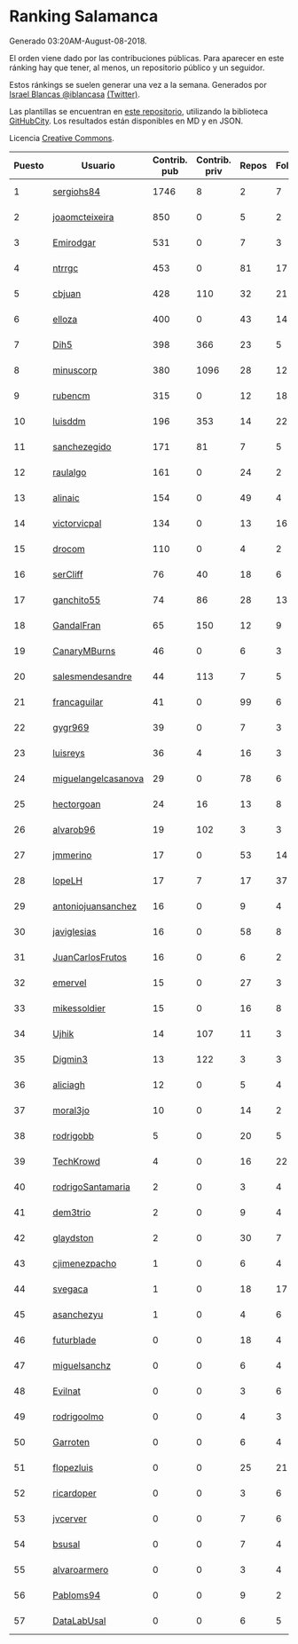 # Ranking Salamanca

Generado 03:20AM-August-08-2018.

El orden viene dado por las contribuciones públicas. Para aparecer en este ránking hay que tener, al menos, un repositorio público y un seguidor.

Estos ránkings se suelen generar una vez a la semana. Generados por [Israel Blancas @iblancasa](https://github.com/iblancasa/) [(Twitter)](https://twitter.com/iblancasa).

Las plantillas se encuentran en [este repositorio](https://github.com/iblancasa/GH-Spanish-Ranking), utilizando la biblioteca [GitHubCity](https://github.com/iblancasa/GitHubCity). Los resultados están disponibles en MD y en JSON.

Licencia [Creative Commons](https://creativecommons.org/licenses/by/4.0/).

| Puesto   |  Usuario  | Contrib. pub | Contrib. priv |Repos| Followers | Desde |  Avatar  |
|----------|-----------|--------------|---------------|-----|-----------|-------|----------|
|1|[sergiohs84](https://github.com/sergiohs84)|1746|8|2|7|2015-03-28|![sergiohs84]()|
|2|[joaomcteixeira](https://github.com/joaomcteixeira)|850|0|5|2|2012-11-27|![joaomcteixeira]()|
|3|[Emirodgar](https://github.com/Emirodgar)|531|0|7|3|2013-04-30|![Emirodgar]()|
|4|[ntrrgc](https://github.com/ntrrgc)|453|0|81|17|2011-08-24|![ntrrgc]()|
|5|[cbjuan](https://github.com/cbjuan)|428|110|32|21|2012-12-01|![cbjuan]()|
|6|[elloza](https://github.com/elloza)|400|0|43|14|2015-02-24|![elloza]()|
|7|[Dih5](https://github.com/Dih5)|398|366|23|5|2015-04-22|![Dih5]()|
|8|[minuscorp](https://github.com/minuscorp)|380|1096|28|12|2013-03-09|![minuscorp]()|
|9|[rubencm](https://github.com/rubencm)|315|0|12|18|2011-06-29|![rubencm]()|
|10|[luisddm](https://github.com/luisddm)|196|353|14|22|2012-12-06|![luisddm]()|
|11|[sanchezegido](https://github.com/sanchezegido)|171|81|7|5|2015-11-08|![sanchezegido]()|
|12|[raulalgo](https://github.com/raulalgo)|161|0|24|2|2014-07-03|![raulalgo]()|
|13|[alinaic](https://github.com/alinaic)|154|0|49|4|2018-03-16|![alinaic]()|
|14|[victorvicpal](https://github.com/victorvicpal)|134|0|13|16|2014-12-02|![victorvicpal]()|
|15|[drocom](https://github.com/drocom)|110|0|4|2|2017-10-05|![drocom]()|
|16|[serCliff](https://github.com/serCliff)|76|40|18|6|2015-07-27|![serCliff]()|
|17|[ganchito55](https://github.com/ganchito55)|74|86|28|13|2013-06-17|![ganchito55]()|
|18|[GandalFran](https://github.com/GandalFran)|65|150|12|9|2017-07-07|![GandalFran]()|
|19|[CanaryMBurns](https://github.com/CanaryMBurns)|46|0|6|3|2015-11-07|![CanaryMBurns]()|
|20|[salesmendesandre](https://github.com/salesmendesandre)|44|113|7|5|2016-04-03|![salesmendesandre]()|
|21|[francaguilar](https://github.com/francaguilar)|41|0|99|6|2015-03-19|![francaguilar]()|
|22|[gygr969](https://github.com/gygr969)|39|0|7|3|2015-11-14|![gygr969]()|
|23|[luisreys](https://github.com/luisreys)|36|4|16|3|2015-11-18|![luisreys]()|
|24|[miguelangelcasanova](https://github.com/miguelangelcasanova)|29|0|78|6|2011-04-02|![miguelangelcasanova]()|
|25|[hectorgoan](https://github.com/hectorgoan)|24|16|13|8|2013-08-12|![hectorgoan]()|
|26|[alvarob96](https://github.com/alvarob96)|19|102|3|3|2018-02-23|![alvarob96]()|
|27|[jmmerino](https://github.com/jmmerino)|17|0|53|14|2011-10-26|![jmmerino]()|
|28|[lopeLH](https://github.com/lopeLH)|17|7|17|37|2014-04-29|![lopeLH]()|
|29|[antoniojuansanchez](https://github.com/antoniojuansanchez)|16|0|9|4|2013-10-01|![antoniojuansanchez]()|
|30|[javiglesias](https://github.com/javiglesias)|16|0|58|8|2014-10-06|![javiglesias]()|
|31|[JuanCarlosFrutos](https://github.com/JuanCarlosFrutos)|16|0|6|2|2017-02-23|![JuanCarlosFrutos]()|
|32|[emervel](https://github.com/emervel)|15|0|27|3|2014-05-11|![emervel]()|
|33|[mikessoldier](https://github.com/mikessoldier)|15|0|16|8|2013-10-23|![mikessoldier]()|
|34|[Ujhik](https://github.com/Ujhik)|14|107|11|3|2017-03-07|![Ujhik]()|
|35|[Digmin3](https://github.com/Digmin3)|13|122|3|3|2014-06-01|![Digmin3]()|
|36|[aliciagh](https://github.com/aliciagh)|12|0|5|4|2012-01-12|![aliciagh]()|
|37|[moral3jo](https://github.com/moral3jo)|10|0|14|2|2010-12-15|![moral3jo]()|
|38|[rodrigobb](https://github.com/rodrigobb)|5|0|20|5|2012-04-12|![rodrigobb]()|
|39|[TechKrowd](https://github.com/TechKrowd)|4|0|16|22|2015-10-10|![TechKrowd]()|
|40|[rodrigoSantamaria](https://github.com/rodrigoSantamaria)|2|0|3|4|2012-04-02|![rodrigoSantamaria]()|
|41|[dem3trio](https://github.com/dem3trio)|2|0|9|4|2011-05-05|![dem3trio]()|
|42|[glaydston](https://github.com/glaydston)|2|0|30|7|2012-08-11|![glaydston]()|
|43|[cjimenezpacho](https://github.com/cjimenezpacho)|1|0|6|4|2012-09-26|![cjimenezpacho]()|
|44|[svegaca](https://github.com/svegaca)|1|0|18|17|2010-02-03|![svegaca]()|
|45|[asanchezyu](https://github.com/asanchezyu)|1|0|4|6|2014-05-13|![asanchezyu]()|
|46|[futurblade](https://github.com/futurblade)|0|0|18|4|2012-10-03|![futurblade]()|
|47|[miguelsanchz](https://github.com/miguelsanchz)|0|0|6|4|2012-07-10|![miguelsanchz]()|
|48|[Evilnat](https://github.com/Evilnat)|0|0|3|6|2011-01-12|![Evilnat]()|
|49|[rodrigoolmo](https://github.com/rodrigoolmo)|0|0|4|3|2011-04-09|![rodrigoolmo]()|
|50|[Garroten](https://github.com/Garroten)|0|0|6|4|2008-05-04|![Garroten]()|
|51|[flopezluis](https://github.com/flopezluis)|0|0|25|21|2010-11-01|![flopezluis]()|
|52|[ricardoper](https://github.com/ricardoper)|0|0|3|6|2013-08-04|![ricardoper]()|
|53|[jvcerver](https://github.com/jvcerver)|0|0|7|6|2013-10-22|![jvcerver]()|
|54|[bsusal](https://github.com/bsusal)|0|0|7|4|2014-02-26|![bsusal]()|
|55|[alvaroarmero](https://github.com/alvaroarmero)|0|0|3|4|2016-01-22|![alvaroarmero]()|
|56|[Pabloms94](https://github.com/Pabloms94)|0|0|9|2|2016-02-11|![Pabloms94]()|
|57|[DataLabUsal](https://github.com/DataLabUsal)|0|0|6|5|2016-05-18|![DataLabUsal]()|
